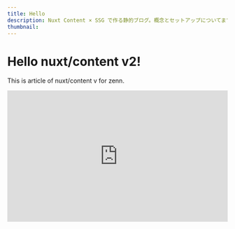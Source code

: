 ```yaml
---
title: Hello
description: Nuxt Content × SSG で作る静的ブログ。概念とセットアップについてまずは解説
thumbnail:
---
```


# Hello nuxt/content v2!

This is article of nuxt/content v for zenn.

<iframe height="300" style="width: 100%;" scrolling="no" title="やさしいあしらいのボタンアイコンアニメーション" src="https://codepen.io/utaku_s/embed/OJwbeVb?default-tab=html%2Cresult" frameborder="no" loading="lazy" allowtransparency="true" allowfullscreen="true">
  See the Pen <a href="https://codepen.io/utaku_s/pen/OJwbeVb">
  やさしいあしらいのボタンアイコンアニメーション</a> by さいとう (<a href="https://codepen.io/utaku_s">@utaku_s</a>)
  on <a href="https://codepen.io">CodePen</a>.
</iframe>